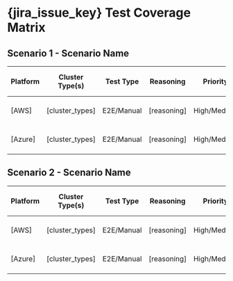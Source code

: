 # {jira_issue_key} Test Coverage Matrix 

## Scenario 1 - Scenario Name
| Platform | Cluster Type(s) | Test Type  | Reasoning                   | Priority   | Test Case ID | Status         |
|----------|-----------------|------------|-----------------------------|------------|--------------|----------------|
| [AWS] | [cluster_types] | E2E/Manual | [reasoning]                 | High/Medium | TC-HIVE-XXX  | ❌ Not Started |
| [Azure] | [cluster_types] | E2E/Manual | [reasoning]                 | High/Medium | TC-HIVE-XXX  | ❌ Not Started |


## Scenario 2 - Scenario Name
| Platform | Cluster Type(s) | Test Type  | Reasoning                   | Priority   | Test Case ID | Status         |
|----------|-----------------|------------|-----------------------------|------------|--------------|----------------|
| [AWS] | [cluster_types] | E2E/Manual | [reasoning]                 | High/Medium | TC-HIVE-XXX  | ❌ Not Started |
| [Azure] | [cluster_types] | E2E/Manual | [reasoning]                 | High/Medium | TC-HIVE-XXX  | ❌ Not Started |
